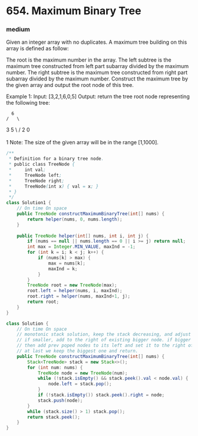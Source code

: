 # 654. Maximum Binary Tree
### medium
Given an integer array with no duplicates. A maximum tree building on this array is defined as follow:

The root is the maximum number in the array.
The left subtree is the maximum tree constructed from left part subarray divided by the maximum number.
The right subtree is the maximum tree constructed from right part subarray divided by the maximum number.
Construct the maximum tree by the given array and output the root node of this tree.

Example 1:
Input: [3,2,1,6,0,5]
Output: return the tree root node representing the following tree:

      6
    /   \
   3     5
    \    / 
     2  0   
       \
        1
Note:
The size of the given array will be in the range [1,1000].

```java
/**
 * Definition for a binary tree node.
 * public class TreeNode {
 *     int val;
 *     TreeNode left;
 *     TreeNode right;
 *     TreeNode(int x) { val = x; }
 * }
 */
class Solution1 {
    // On time On space
    public TreeNode constructMaximumBinaryTree(int[] nums) {
        return helper(nums, 0, nums.length);
    }
    
    public TreeNode helper(int[] nums, int i, int j) {
        if (nums == null || nums.length == 0 || i >= j) return null;
        int max = Integer.MIN_VALUE, maxInd = -1;
        for (int k = i; k < j; k++) {
            if (nums[k] > max) {
                max = nums[k];
                maxInd = k;
            }
        }
        TreeNode root = new TreeNode(max);
        root.left = helper(nums, i, maxInd);
        root.right = helper(nums, maxInd+1, j);
        return root;        
    }
}

class Solution {
    // On time On space
    // monotonic stack solution, keep the stack decreasing, and adjust the nodes in them
    // if smaller, add to the right of existing bigger node. if bigger pop until we have a bigger node.
    // then add prev poped nodes to its left and set it to the right of bigger node.
    // at last we keep the biggest one and return.
    public TreeNode constructMaximumBinaryTree(int[] nums) {
        Stack<TreeNode> stack = new Stack<>();
        for (int num: nums) {
            TreeNode node = new TreeNode(num);
            while (!stack.isEmpty() && stack.peek().val < node.val) {
                node.left = stack.pop();
            }
            if (!stack.isEmpty()) stack.peek().right = node;
            stack.push(node);
        }
        while (stack.size() > 1) stack.pop();
        return stack.peek();
    }
}
```